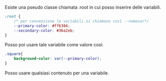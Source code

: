 Esiste una pseudo classe chiamata :root in cui posso inserire delle variabili.


```css
:root {
	/* per convenzione le variabili si chiamano così --nomevar*/
	--primary-color: #ff6384;
	--secondary-color: #36a2eb;
}
```
Posso poi usare tale variabile come valore così:
```css
.square{
	background-color: var(--primary-color);
}
```
Posso usare qualsiasi contenuto per una variabile.